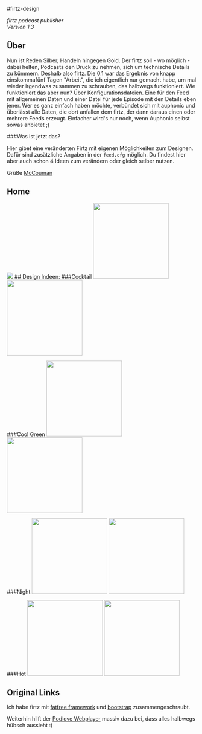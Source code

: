 #firtz-design


*firtz podcast publisher*  
*Version 1.3*

## Über

Nun ist Reden Silber, Handeln hingegen Gold. Der firtz soll - wo möglich - dabei helfen, Podcasts den Druck zu nehmen, sich um technische Details zu kümmern.
Deshalb also firtz. Die 0.1 war das Ergebnis von knapp einskommafünf Tagen "Arbeit", die ich eigentlich nur gemacht habe, um mal wieder irgendwas zusammen zu schrauben, das halbwegs funktioniert.
Wie funktioniert das aber nun? Über Konfigurationsdateien. Eine für den Feed mit allgemeinen Daten und einer Datei für jede Episode mit den Details eben jener.
Wer es ganz einfach haben möchte, verbündet sich mit auphonic und überlässt alle Daten, die dort anfallen dem firtz, der dann daraus einen oder mehrere Feeds erzeugt. Einfacher wird's nur noch, wenn Auphonic selbst sowas anbietet ;)

###Was ist jetzt das?

Hier gibet eine veränderten Firtz mit eigenen Möglichkeiten zum Designen. Dafür sind zusätzliche Angaben in der <code>feed.cfg</code>
möglich. Du findest hier aber auch schon 4 Ideen zum verändern oder gleich selber nutzen.

Grüße [McCouman](https://github.com/McCouman)
## Home
<img src="https://raw.github.com/McCouman/firtz-designs/master/screenshot-1.png">
## Design Indeen:
###Cocktail
<img style="width:200px;" src="https://raw.github.com/McCouman/firtz-designs/master/Cocktail.png">
<img style="width:200px;" src="https://raw.github.com/McCouman/firtz-designs/master/Cocktail-Archiv.png">

###Cool Green
<img style="width:200px;" src="https://raw.github.com/McCouman/firtz-designs/master/CoolGreen.png">
<img style="width:200px;" src="https://raw.github.com/McCouman/firtz-designs/master/CoolGreen-Archiv.png">

###Night
<img style="width:200px;" src="https://raw.github.com/McCouman/firtz-designs/master/Night.png">
<img style="width:200px;" src="https://raw.github.com/McCouman/firtz-designs/master/Night-Archiv.png">

###Hot
<img style="width:200px;" src="https://raw.github.com/McCouman/firtz-designs/master/RedHot.png">
<img style="width:200px;" src="https://raw.github.com/McCouman/firtz-designs/master/RedHot-Archiv.png">

## Original Links

Ich habe firtz mit [fatfree framework](https://github.com/bcosca/fatfree) und [bootstrap](http://twitter.github.com/bootstrap/) zusammengeschraubt.

Weiterhin hilft der [Podlove Webplayer](https://github.com/gerritvanaaken/podlove-web-player) massiv dazu bei, dass alles halbwegs hübsch aussieht :)

